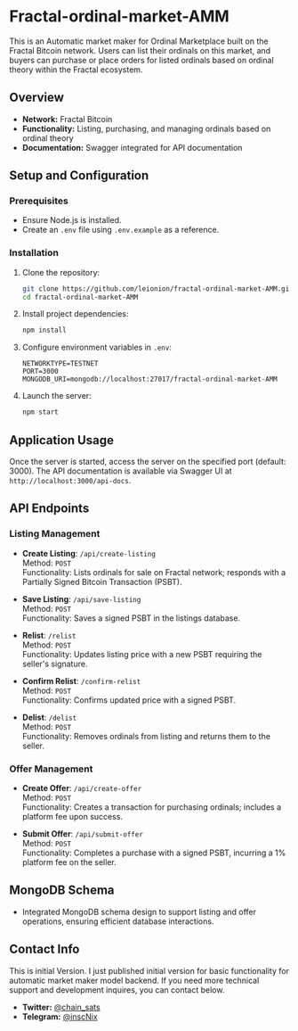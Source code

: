 # Fractal-ordinal-market-AMM
This is an Automatic market maker for Ordinal Marketplace built on the Fractal Bitcoin network. Users can list their ordinals on this market, and buyers can purchase or place orders for listed ordinals based on ordinal theory within the Fractal ecosystem.

## Overview

- **Network:** Fractal Bitcoin
- **Functionality:** Listing, purchasing, and managing ordinals based on ordinal theory
- **Documentation:** Swagger integrated for API documentation

## Setup and Configuration 

### Prerequisites

- Ensure Node.js is installed.
- Create an `.env` file using `.env.example` as a reference.

### Installation

1. Clone the repository:
    ```bash
    git clone https://github.com/leionion/fractal-ordinal-market-AMM.git
    cd fractal-ordinal-market-AMM
    ```
2. Install project dependencies:
    ```bash
    npm install
    ```
3. Configure environment variables in `.env`:
    ```plaintext
    NETWORKTYPE=TESTNET
    PORT=3000
    MONGODB_URI=mongodb://localhost:27017/fractal-ordinal-market-AMM
    ```
4. Launch the server:
    ```bash
    npm start
    ```

## Application Usage

Once the server is started, access the server on the specified port (default: 3000). The API documentation is available via Swagger UI at `http://localhost:3000/api-docs`.

## API Endpoints

### Listing Management
- **Create Listing**: `/api/create-listing`  
  Method: `POST`  
  Functionality: Lists ordinals for sale on Fractal network; responds with a Partially Signed Bitcoin Transaction (PSBT).

- **Save Listing**: `/api/save-listing`  
  Method: `POST`  
  Functionality: Saves a signed PSBT in the listings database.

- **Relist**: `/relist`  
  Method: `POST`  
  Functionality: Updates listing price with a new PSBT requiring the seller's signature.

- **Confirm Relist**: `/confirm-relist`  
  Method: `POST`  
  Functionality: Confirms updated price with a signed PSBT.

- **Delist**: `/delist`  
  Method: `POST`  
  Functionality: Removes ordinals from listing and returns them to the seller.

### Offer Management
- **Create Offer**: `/api/create-offer`  
  Method: `POST`  
  Functionality: Creates a transaction for purchasing ordinals; includes a platform fee upon success.

- **Submit Offer**: `/api/submit-offer`  
  Method: `POST`  
  Functionality: Completes a purchase with a signed PSBT, incurring a 1% platform fee on the seller.

## MongoDB Schema

- Integrated MongoDB schema design to support listing and offer operations, ensuring efficient database interactions.

## Contact Info
This is initial Version. I just published initial version for basic functionality for automatic market maker model backend.
If you need more technical support and development inquires, you can contact below.

- **Twitter:** [@chain_sats](https://x.com/chain_sats/)
- **Telegram:** [@inscNix](https://t.me/inscNix/)
